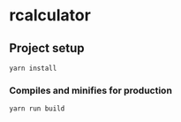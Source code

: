 # rcalculator

## Project setup
```
yarn install
```

### Compiles and minifies for production
```
yarn run build
```